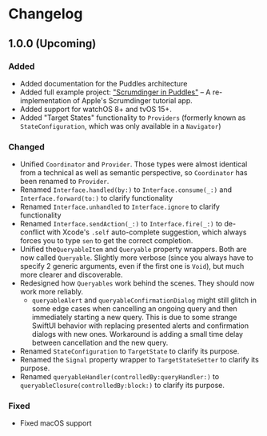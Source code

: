 # Changelog

## 1.0.0 (Upcoming)

### Added

- Added documentation for the Puddles architecture
- Added full example project: ["Scrumdinger in Puddles"](https://github.com/SwiftedMind/Scrumdinger) – A re-implementation of Apple's Scrumdinger tutorial app.
- Added support for watchOS 8+ and tvOS 15+.
- Added "Target States" functionality to `Providers` (formerly known as `StateConfiguration`, which was only available in a `Navigator`)

### Changed

- Unified `Coordinator` and `Provider`. Those types were almost identical from a technical as well as semantic perspective, so `Coordinator` has been renamed to `Provider`.
- Renamed `Interface.handled(by:)` to `Interface.consume(_:)` and `Interface.forward(to:)` to clarify functionality
- Renamed `Interface.unhandled` to `Interface.ignore` to clarify functionality
- Renamed `Interface.sendAction(_:)` to `Interface.fire(_:)` to de-conflict with Xcode's `.self` auto-complete suggestion, which always forces you to type `sen` to get the correct completion.
- Unified the`QueryableItem` and `Queryable` property wrappers. Both are now called `Queryable`. Slightly more verbose (since you always have to specify 2 generic arguments, even if the first one is `Void`), but much more clearer and discoverable.
- Redesigned how `Queryables` work behind the scenes. They should now work more reliably. 
    - `queryableAlert` and `queryableConfirmationDialog` might still glitch in some edge cases when cancelling an ongoing query and then immediately starting a new query. This is due to some strange SwiftUI behavior with replacing presented alerts and confirmation dialogs with new ones. Workaround is adding a small time delay between cancellation and the new query.
- Renamed `StateConfiguration` to `TargetState` to clarify its purpose.
- Renamed the `Signal` property wrapper to `TargetStateSetter` to clarify its purpose.
- Renamed `queryableHandler(controlledBy:queryHandler:)` to `queryableClosure(controlledBy:block:)` to clarify its purpose.

### Fixed

- Fixed macOS support
